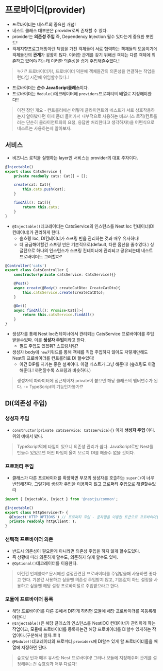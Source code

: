 # 프로바이더(provider)
- 프로바이더는 네스트의 중요한 개념!
- 네스트 클래스 대부분은 provider로써 존재할 수 있다.
- provider는 **의존성 주입** 즉, Dependency Injection 될수 있다는게 중요한 뽀인트!
- 객체지향프로그래밍이란 책임을 가진 객체들이 서로 협력하는 객체들의 모음이기에 객체들간의 **관계**가 굉장히 많다. 이러한 관계를 갖기 위해선 객체는 다른 객체에 의존하고 있어야 하는데 이러한 의존성을 쉽게 주입해줄수있다.! 

> 누가? 프로바이더가!, 프로바이더 덕분에 객체들간의 의존성을 연결하는 작업을 런타임 시간에 위임할수있다.!

- 프로바이더는 **순수 JavaScript클래스**이다.
- 프로바이더는 `Module()`데코레이터에 `providers`프로퍼티의 배열로 지정해야한다!!

> 이전 장인 개요 - 컨트롤러에선 어떻게 클라이언트와 네스트가 서로 상호작용하는지 알아봤다면 이제 좀더 들어가서 내부적으로 사용하는 비즈니스 로직(컨트롤러는 단순히 클라이언트와의 요청, 응답만 처리한다고 생각하자!)을 어떤식으로 네스트는 사용하는지 알아보자.

## 서비스
- 비즈니스 로직을 실행하는 layer인 서비스는 provider의 대표 주자이다.

```typescript
@Injectable()
export class CatsService {
    private readonly cats: Cat[] = [];

    create(cat: Cat){
        this.cats.push(cat);
    } 

    findAll(): Cat[]{
        return this.cats;
    }
}
```

- `@Injectable()`데코레이터는 CatsService의 인스턴스를 Nest Ioc 컨테이너(DI 컨테이너)가 관리하게 한다.
    - 슾흐링 Ioc, DI컨테이너가 스프링 빈을 관리하는 것과 매우 유사하다!
    - 더 궁금해야할건 스프링 빈은 기본적으로(default, 다른 옵션을 줄수있다.) 싱글턴으로 하나의 인스턴스가 스프링 컨테이너에 관리되고 공유되는데 네스트 프로바이더도 그러할까?

```typescript
@Controller('cats')
export class CatsController {
    constructor(private catsService: CatsService){}

    @Post()
    async create(@Body() createCatDto: CreateCatDto){
        this.catsService.create(createCatDto);
    }

    @Get()
    async findAll(): Promise<Cat[]>{
        return this.catsService.findAll()
    }
}
```
- 생성자를 통해 Nest Ioc컨테이너에서 관리되는 CatsService 프로바이더를 주입받을수있따. 이를 **생성자 주입**이라고 한다.
    - 필드 주입도 있겠쥐? 스프링처럼?
- 생성자 body에 `new`키워드를 통해 객체를 직접 주입하지 않아도 저렇게만해도 Nest의 프로바이더를 컨트롤러로 DI 할수있다!
    - 이건 DIP를 지키는 좋은 설계이다. 이걸 네스트가 그냥 해준다! (슾흐링도 이걸 해준다.! 까면깔수록 스프링과 비슷하다.)

> 생성자의 파라미터에 접근제어자 private이 붙으면 해당 클래스의 멤버변수가 된다. -> TypeScript의 기능인가봉가!?

## DI(의존성 주입)

### 생성자 주입
- `constructor(private catsService: CatsService){}` 이게 **생성자 주입** 이다. 위의 예에서 봤다.
> TypeScript덕에 타입이 있으니 의존성 관리가 쉽다. JavaScript로만 Nest를 만들수 있었으면 어떤 타입이 올지 모르지 DI를 해줄수 없을 것이다.

### 프로퍼티 주입
- 클래스가 다른 프로바이더를 확장하면 부모의 생성자를 호출하는 `super()`이 너무 번잡해진다. 그렇기에 생성자 주입을 이용하지 않고 프로퍼티 주입으로 해결할수있따

```typescript
import { Injectable, Inject } from '@nestjs/common';

@Injectable()
export class HttpService<T> {
  @Inject('HTTP_OPTIONS') // 프로퍼티 주입 - 문자열을 이용한 토큰으로 프로바이더를 식별. (실제 개발에선 상수로 사용하는것이 좋겠쥐?)
  private readonly httpClient: T;
}
```

### 선택적 프로바이더 의존
- 반드시 의존성이 필요한게 아니라면 의존성 주입을 하지 않게 할수도있다.
- 즉 상황에 따라 의존하게 할수도, 의존하지 않게 할수도 있따.
- `@Optional()`데코레이터를 이용한다.

> 이런건 언제쓸까? 문서에선 설정관련된 프로바이더를 주입받을때 사용하면 좋다고 한다. 기본값 사용하고 싶을땐 의존성 주입받지 않고, 기본값이 아닌 설정을 사용하고 싶을땐 해당 설정 프로바이덜르 주입받으라고 한다.

### 모듈에 프로바이더 등록
- 해당 프로바이더를 다른 곳에서 DI하게 하려면 모듈에 해당 프로바이더를 꼭등록해야한다.!
- `@Injectable()`은 해당 클래스의 인스턴스를 NestIOC 컨테이너가 관리하게 하는 작업이고, 모듈에 프로바이더를 등록하는건 해당 프로바이더를 DI할수 있게하는 작업이다.(구분해서 알자.!!!!!)
- `@Module()`데코레이터의 프로퍼티 `providers`에 DI할수 있게 할 프로바이더들을 배열에 지정하면 된다.

> 슾흐링 빈과 매우 유사한 Nest 프로바이더! 그러나 모듈에 지정해주며 관계를 설정해주는건 슾흐링과 매우 다르다! 